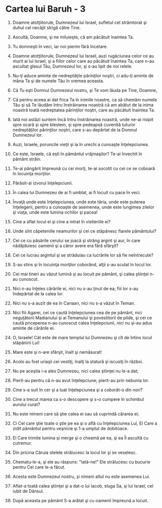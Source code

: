 # Cartea lui Baruh - 3

1. Doamne atotţiitorule, Dumnezeul lui Israel, sufletul cel strâmtorat şi duhul cel necăjit strigă către Tine. 

2. Ascultă, Doamne, şi ne miluieşte, că am păcătuit înaintea Ta. 

3. Tu domneşti în veci, iar noi pierim fără încetare. 

4. Doamne atotţiitorule, Dumnezeul lui Israel, auzi rugăciunea celor ce au murit ai lui Israel, şi a fiilor celor care au păcătuit înaintea Ta, care n-au ascultat glasul Tău, Dumnezeul lor, şi s-au lipit de noi relele. 

5. Nu-ţi aduce aminte de nedreptăţile părinţilor noştri, ci adu-ţi aminte de mâna Ta şi de numele Tău în vremea aceasta. 

6. Că Tu eşti Domnul Dumnezeul nostru, şi Te vom lăuda pe Tine, Doamne, 

7. Că pentru aceea ai dat frica Ta în inimile noastre, ca să chemăm numele Tău şi să Te lăudăm întru înstrăinarea noastră că am abătut de la inima noastră toată nedreptatea părinţilor noştri, care au păcătuit înaintea Ta. 

8. Iată noi astăzi suntem încă întru înstrăinarea noastră, unde ne-ai risipit spre ocară şi spre blestem, şi spre pedeapsă cuvenită tuturor nedreptăţilor părinţilor noştri, care s-au depărtat de la Domnul Dumnezeul lor. 

9. Auzi, Israele, poruncile vieţii şi ia în urechi a cunoaşte înţelepciunea. 

10. Ce este, Israele, că eşti în pământul vrăjmaşilor? Te-ai învechit în pământ străin. 

11. Te-ai pângărit împreună cu cei morţi, te-ai socotit cu cei ce se coboară în locuinţa morţilor. 

12. Părăsit-ai izvorul înţelepciunii. 

13. În calea lui Dumnezeu de ai fi umblat, ai fi locuit cu pace în veci. 

14. Învaţă unde este înţelepciunea, unde este tăria, unde este puterea înţelegerii, pentru a cunoaşte de asemenea, unde este lungimea zilelor şi viaţa, unde este lumina ochilor şi pacea! 

15. Cine a aflat locul ei şi cine a intrat în vistieriile ei? 

16. Unde sînt căpeteniile neamurilor şi cei ce stăpânesc fiarele pământului? 

17. Cei ce cu păsările cerului se joacă şi strâng argint şi aur, în care nădăjduiesc oamenii şi a căror avere era fără sfârşit? 

18. Cei ce lucrau argintul şi se străduiau ca lucrările lor să fie neîntrecute? 

19. S-au stins şi în locuinţa morţilor coborând, alţii s-au sculat în locul lor. 

20. Cei mai tineri au văzut lumină şi au locuit pe pământ, şi calea ştiinţei n-au cunoscut. 

21. Nici n-au înţeles cărările ei, nici nu s-au ţinut de ea; fiii lor s-au îndepărtat de la calea lor. 

22. Nici nu s-a auzit de ea în Canaan, nici nu s-a văzut în Teman. 

23. Nici fiii Agarei, cei ce caută înţelepciunea cea de pe pământ, nici neguţătorii Madianului şi ai Temanului şi povestitorii de pilde, şi cei ce caută priceperea n-au cunoscut calea înţelepciunii, nici nu şi-au adus aminte de cărările ei. 

24. O, Israele! Cât este de mare templul lui Dumnezeu şi cît de întins locul stăpânirii Lui! 

25. Mare este şi n-are sfârşit, înalt şi nemăsurat! 

26. Acolo au fost uriaşii cei vestiţi, înalţi la statură şi iscusiţi în război. 

27. Nu pe aceştia i-a ales Dumnezeu, nici calea ştiinţei nu le-a dat; 

28. Pierit-au pentru că n-au avut înţelepciune; pierit-au prin nebunia lor. 

29. Cine s-a suit în cer şi a luat înţelepciunea şi a coborât-o din nori? 

30. Cine a trecut marea ca s-o descopere şi s-o cumpere în schimbul aurului curat? 

31. Nu este nimeni care să ştie calea ei sau să cuprindă cărarea ei; 

32. Ci Cel care ştie toate o ştie pe ea şi o află cu înţelepciunea Lui, El Care a zidit pământul pentru veşnicie şi 1-a umplut de dobitoace. 

33. El Care trimite lumina şi merge şi o cheamă pe ea, şi ea Îl ascultă cu cutremur. 

34. Din pricina Căruia stelele strălucesc la locul lor şi se veselesc. 

35. Chematu-le-a, şi ele au răspuns: "Iată-ne!" Ele strălucesc cu bucurie pentru Cel care le-a făcut. 

36. Acesta este Dumnezeul nostru, şi nimeni altul nu este asemenea Lui. 

37. Aflat-a toată calea ştiinţei şi a dat-o lui Iacob, sluga Sa, şi lui Israel, cel iubit de Dânsul. 

38. După aceasta pe pământ S-a arătat şi cu oamenii împreună a locuit. 

